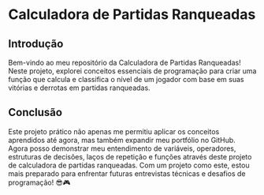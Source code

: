 # Calculadora de Partidas Ranqueadas
## Introdução
Bem-vindo ao meu repositório da Calculadora de Partidas Ranqueadas! Neste projeto, explorei conceitos essenciais de programação para criar uma função que calcula e classifica o nível de um jogador com base em suas vitórias e derrotas em partidas ranqueadas.
## Conclusão
Este projeto prático não apenas me permitiu aplicar os conceitos aprendidos até agora, mas também expandir meu portfólio no GitHub. Agora posso demonstrar meu entendimento de variáveis, operadores, estruturas de decisões, laços de repetição e funções através deste projeto de calculadora de partidas ranqueadas. Com um projeto como este, estou mais preparado para enfrentar futuras entrevistas técnicas e desafios de programação! 😎🎮
